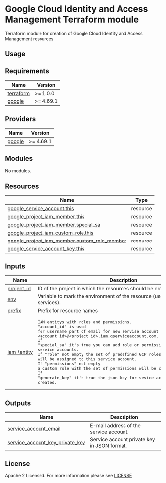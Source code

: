 # Google Cloud Identity and Access Management Terraform module
Terraform module for creation of Google Cloud Identity and Access Management resources

## Usage

<!-- BEGIN_TF_DOCS -->
## Requirements
| Name                                                                      | Version   |
| ------------------------------------------------------------------------- | --------- |
| <a name="requirement_terraform"></a> [terraform](#requirement\_terraform) | >= 1.0.0  |
| <a name="requirement_google"></a> [google](#requirement\_google)          | >= 4.69.1 |

## Providers
| Name                                                       | Version   |
| ---------------------------------------------------------- | --------- |
| <a name="provider_google"></a> [google](#provider\_google) | >= 4.69.1 |

## Modules
No modules.

## Resources
| Name                                                                                                                                                                        | Type     |
| --------------------------------------------------------------------------------------------------------------------------------------------------------------------------- | -------- |
| [google_service_account.this](https://registry.terraform.io/providers/hashicorp/google/latest/docs/resources/google_service_account)                                        | resource |
| [google_project_iam_member.this](https://registry.terraform.io/providers/hashicorp/google/latest/docs/resources/google_project_iam#google_project_iam_member)               | resource |
| [google_project_iam_member.special_sa](https://registry.terraform.io/providers/hashicorp/google/latest/docs/resources/google_project_iam#google_project_iam_member)         | resource |
| [google_project_iam_custom_role.this](https://registry.terraform.io/providers/hashicorp/google/latest/docs/resources/google_project_iam_custom_role)                        | resource |
| [google_project_iam_member.custom_role_member](https://registry.terraform.io/providers/hashicorp/google/latest/docs/resources/google_project_iam#google_project_iam_member) | resource |
| [google_service_account_key.this](https://registry.terraform.io/providers/hashicorp/google/latest/docs/resources/google_service_account_key)                                | resource |

## Inputs
| Name                                                               | Description                                                                                                                                                                                                                                                                                                                                                                                                                                                                                                                                                | Type                                                                                                                                                                                                                                                           | Default                                            | Required |
| ------------------------------------------------------------------ | ---------------------------------------------------------------------------------------------------------------------------------------------------------------------------------------------------------------------------------------------------------------------------------------------------------------------------------------------------------------------------------------------------------------------------------------------------------------------------------------------------------------------------------------------------------- | -------------------------------------------------------------------------------------------------------------------------------------------------------------------------------------------------------------------------------------------------------------- | -------------------------------------------------- | :------: |
| <a name="input_project_id"></a> [project\_id](#input\_project\_id) | ID of the project in which the resources should be created.                                                                                                                                                                                                                                                                                                                                                                                                                                                                                                | `string`                                                                                                                                                                                                                                                       | n/a                                                |   yes    |
| <a name="input_env"></a> [env](#input\_env)                        | Variable to mark the environment of the resource (used to create services).                                                                                                                                                                                                                                                                                                                                                                                                                                                                                | `string`                                                                                                                                                                                                                                                       | n/a                                                |    no    |
| <a name="input_prefix"></a> [prefix](#input\_prefix)               | Prefix for resource names                                                                                                                                                                                                                                                                                                                                                                                                                                                                                                                                  | `string`                                                                                                                                                                                                                                                       | n/a                                                |    no    |
| <a name="input_iam_entity"></a> [iam_\entity](#input\_iam\_entity) | <pre>IAM entitys with roles and permissions.<br>"account_id" is used for username part of email for new servise account <account_id>@<project_id>.iam.gserviceaccount.com.<br>If "special_sa" it's true you can add role or permissin for Google-managed service accounts.<br>If "role" not empty the set of predefined GCP roles will be assigned to this service account.<br>If "permissions" not empty a custom role with the set of permissions will be created.<br>If "generate_key" it's true the json key for sevice account will be created.</pre> | <pre>object({<br>    account_id   = string<br>   display_name = optional(string)<br>    special_sa   = optional(bool)<br>    role         = optional(set(string))<br>    permissions  = optional(set(string))<br>    generate_key = optional(bool)<br>})</pre> | <pre>default = {<br>    account_id = ""<br>}</pre> |   yes    |

## Outputs
| Name                                                                                                                                     | Description                                 |
| ---------------------------------------------------------------------------------------------------------------------------------------- | ------------------------------------------- |
| <a name="output_service_account_email"></a> [service\_account\_email](#output\_service\_account\_email)                                  | E-mail address of the service account.      |
| <a name="output_service_account_key_private_key"></a> [service\_account\_key\_private_key](#output\_service\_account\_key\_private\_key) | Service account private key in JSON format. |

<!-- END_TF_DOCS -->

## License
Apache 2 Licensed. For more information please see [LICENSE](https://github.com/data-platform-hq/terraform-google-cloud-iam/blob/main/LICENSE)
